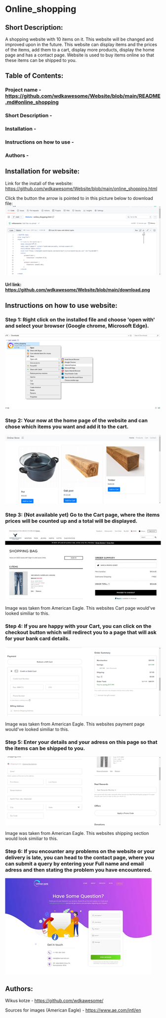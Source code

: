 # Online_shopping

## Short Description:

A shopping website with 10 items on it. This website will be changed and improved upon in the future. This website can display items and the prices of the items, add them to a cart, display more products, display the home page and has a contact page. Website is used to buy items online so that these items can be shipped to you.

## Table of Contents:

### Project name - https://github.com/wdkawesome/Website/blob/main/README.md#online_shopping
### Short Description - 
### Installation - 
###  Instructions on how to use - 
### Authors - 

##  Installation for website:

Link for the install of the website:
https://github.com/wdkawesome/Website/blob/main/online_shopping.html

Click the button the arrow is pointed to in this picture below to download file:
![download](https://github.com/wdkawesome/Website/blob/main/download.png)

#### Url link: https://github.com/wdkawesome/Website/blob/main/download.png

## Instructions on how to use website:

### Step 1: Right click on the installed file and choose 'open with' and select your browser (Google chrome, Microsoft Edge).
![downloaded](https://github.com/wdkawesome/Website/blob/main/downloaded.png)


### Step 2: Your now at the home page of the website and can chose which items you want and add it to the cart.
![shop](https://github.com/wdkawesome/Website/blob/main/shop.png)


### Step 3: (Not available yet) Go to the Cart page, where the items prices will be counted up and a total will be displayed.
![Cart](https://github.com/wdkawesome/Website/blob/main/Cart.jpg)

Image was taken from American Eagle.
This websites Cart page would've looked similiar to this.


### Step 4: If you are happy with your Cart, you can click on the checkout button which will redirect you to a page that will ask for your bank card details.
![payment](https://github.com/wdkawesome/Website/blob/main/payment.png)

Image was taken from American Eagle.
This websites payment page would've looked similiar to this.


### Step 5: Enter your details and your adress on this page so that the items can be shipped to you. 
![shipping](https://github.com/wdkawesome/Website/blob/main/shipping.png)

Image was taken from American Eagle.
This websites shipping section would look similiar to this.


### Step 6: If you encounter any problems on the website or your delivery is late, you can head to the contact page, where you can submit a query by entering your Full name and email adress and then stating the problem you have encountered.
![contact](https://github.com/wdkawesome/Website/blob/main/contact.jfif)



## Authors:

Wikus kotze - https://github.com/wdkawesome/

Sources for images (American Eagle) - https://www.ae.com/intl/en
